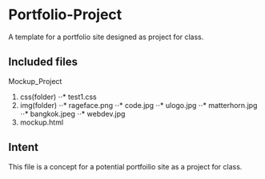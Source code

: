 # Portfolio-Project
A template for a portfolio site designed as project for class.
## Included files
Mockup_Project
  1. css(folder)
    ⋅⋅* test1.css
  2. img(folder)
    ⋅⋅* rageface.png
    ⋅⋅* code.jpg
    ⋅⋅* ulogo.jpg
    ⋅⋅* matterhorn.jpg
    ⋅⋅* bangkok.jpeg
    ⋅⋅* webdev.jpg
  3. mockup.html
  
  ## Intent
  This file is a concept for a potential portfoilio site as a project for class.

